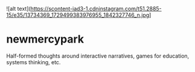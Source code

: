 ![alt text](https://scontent-iad3-1.cdninstagram.com/t51.2885-15/e35/13734369_1729499383976955_1842327746_n.jpg]

# newmercypark

Half-formed thoughts around interactive narratives, games for education, systems thinking, etc.